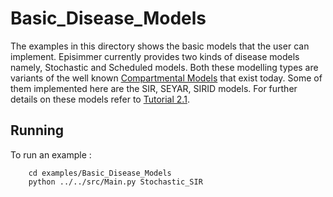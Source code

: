 # Basic_Disease_Models
The examples in this directory shows the basic models that the user can implement. Episimmer currently provides two kinds of disease models namely, Stochastic and Scheduled models. Both these modelling types are variants of the well known [Compartmental Models](https://en.wikipedia.org/wiki/Compartmental_models_in_epidemiology) that exist today. Some of them implemented here are the SIR, SEYAR, SIRID models. For further details on these models refer to [Tutorial 2.1](https://docs.google.com/document/d/1vn8xc95bCQ7K09lMuc3ijHfSeDPa6Nd28tko-19SlnQ/edit?usp=sharing).

## Running
To run an example :

		cd examples/Basic_Disease_Models
		python ../../src/Main.py Stochastic_SIR
